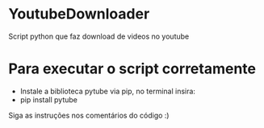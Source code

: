 # YoutubeDownloader
Script python que faz download de videos no youtube

# Para executar o script corretamente

- Instale a biblioteca pytube via pip, no terminal insira:
- pip install pytube

Siga as instruções nos comentários do código :)
